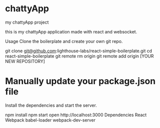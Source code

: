 # chattyApp
my chattyApp project

this is my chattyApp application made with react and websocket.

Usage
Clone the boilerplate and create your own git repo.

git clone git@github.com:lighthouse-labs/react-simple-boilerplate.git
cd react-simple-boilerplate
git remote rm origin
git remote add origin [YOUR NEW REPOSITORY]
# Manually update your package.json file
Install the dependencies and start the server.

npm install
npm start
open http://localhost:3000
Dependencies
React
Webpack
babel-loader
webpack-dev-server
